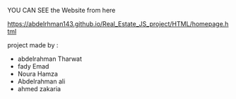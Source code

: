 YOU CAN SEE the Website from here 

https://abdelrhman143.github.io/Real_Estate_JS_project/HTML/homepage.html


project made by :

- abdelrahman Tharwat
- fady Emad
- Noura Hamza
- Abdelrahman ali
- ahmed zakaria
